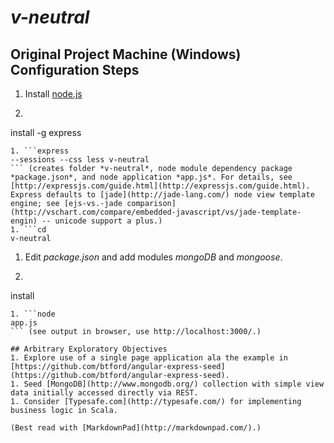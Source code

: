 # *v-neutral*

## Original Project Machine (Windows) Configuration Steps

1. Install [node.js](http://www.nodejs.org/)
1. ```npm
install -g express
``` (installs node module [express](http://expressjs.com/) for global use).
1. ```express
--sessions --css less v-neutral
``` (creates folder *v-neutral*, node module dependency package *package.json*, and node application *app.js*. For details, see [http://expressjs.com/guide.html](http://expressjs.com/guide.html). Express defaults to [jade](http://jade-lang.com/) node view template engine; see [ejs-vs.-jade comparison](http://vschart.com/compare/embedded-javascript/vs/jade-template-engin) -- unicode support a plus.)
1. ```cd
v-neutral
```
1. Edit *package.json* and add modules *mongoDB* and *mongoose*.
1. ```npm
install
``` (invokes node to run *package.json*, which creates the sub-folder *node_modules*.)
1. ```node
app.js
``` (see output in browser, use http://localhost:3000/.)

## Arbitrary Exploratory Objectives
1. Explore use of a single page application ala the example in [https://github.com/btford/angular-express-seed](https://github.com/btford/angular-express-seed).
1. Seed [MongoDB](http://www.mongodb.org/) collection with simple view data initially accessed directly via REST.
1. Consider [Typesafe.com](http://typesafe.com/) for implementing business logic in Scala.

(Best read with [MarkdownPad](http://markdownpad.com/).)





